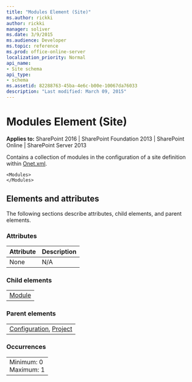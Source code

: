 ```yaml
---
title: "Modules Element (Site)"
ms.author: rickki
author: rickki
manager: soliver
ms.date: 3/9/2015
ms.audience: Developer
ms.topic: reference
ms.prod: office-online-server
localization_priority: Normal
api_name:
- Site schema
api_type:
- schema
ms.assetid: 82288763-45ba-4e6c-b00e-10067da76033
description: "Last modified: March 09, 2015"
---
```


# Modules Element (Site)

 
  
 **Applies to:** SharePoint 2016 | SharePoint Foundation 2013 | SharePoint Online | SharePoint Server 2013
  
Contains a collection of modules in the configuration of a site definition within [Onet.xml](http://msdn.microsoft.com/library/b99d6657-d9ae-4135-a43c-c58cdfcdc6c1%28Office.15%29.aspx). 
  
```
<Modules>
</Modules>
```

## Elements and attributes

The following sections describe attributes, child elements, and parent elements.

### Attributes

|**Attribute**|**Description**|
|:-----|:-----|
|None  <br/> |N/A  <br/> |
   
### Child elements

||
|:-----|
|[Module](module-element-site.md)|
   
### Parent elements

||
|:-----|
|[Configuration](configuration-element-site.md), [Project](project-element-site.md)|
   
### Occurrences

||
|:-----|
|Minimum: 0  <br/> Maximum: 1  <br/> |
   

